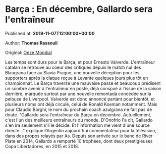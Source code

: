 
# Barça : En décembre, Gallardo sera l'entraîneur

Published at: **2019-11-07T12:00:00+00:00**

Author: **Thomas Rassouli**

Original: [Onze Mondial](http://www.onzemondial.com/liga/2019-2020/barca-en-decembre-gallardo-sera-l-entraineur-201873)

Les temps sont durs pour le Barça, et pour Ernesto Valverde. L'entraîneur catalan se retrouve au coeur des critiques depuis le match nul des Blaugrana face au Slavia Prague, une nouvelle déception pour les supporters après la claque reçue à Levante quelques jours plus tôt en championnat. Le Barça traverse une mauvaise passe et beaucoup prédisent un sombre avenir à l'entraîneur en poste, déjà conspué à l'issue de la saison dernière, marquée surtout par une nouvelle remontada concédée sur la pelouse de Liverpool.
Valverde est donc annoncé partant pour bientôt, et plusieurs noms ont déjà circulé, celui de Ronald Koeman notamment. Mais pour Claudio Borghi, le nom du prochain coach azulgrana ne fait pas de doute. "Gallardo sera l'entraîneur du Barça en décembre. Actuellement, c'est l'un des meilleurs entraîneurs du monde. D'Onofrio l'a dit, Gallardo s'en ira seulement s'il le décide. Et l'information me vient d'une source directe..." explique l'Argentin aujourd'hui commentateur pour la télévision, dans des propos relayés par As. Depuis son arrivée sur le banc de River Plate en 2014, Gallardo a remporté 10 trophées, dont deux prestigieuses Copa Libertadores, en 2015 et 2018.
